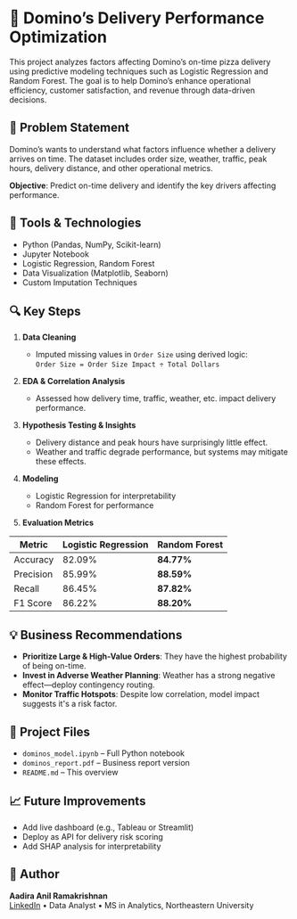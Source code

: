 # 🍕 Domino’s Delivery Performance Optimization

This project analyzes factors affecting Domino’s on-time pizza delivery using predictive modeling techniques such as Logistic Regression and Random Forest. The goal is to help Domino’s enhance operational efficiency, customer satisfaction, and revenue through data-driven decisions.

## 📌 Problem Statement

Domino’s wants to understand what factors influence whether a delivery arrives on time. The dataset includes order size, weather, traffic, peak hours, delivery distance, and other operational metrics. 

**Objective**: Predict on-time delivery and identify the key drivers affecting performance.

## 🧠 Tools & Technologies

- Python (Pandas, NumPy, Scikit-learn)
- Jupyter Notebook
- Logistic Regression, Random Forest
- Data Visualization (Matplotlib, Seaborn)
- Custom Imputation Techniques

## 🔍 Key Steps

1. **Data Cleaning**  
   - Imputed missing values in `Order Size` using derived logic:  
     `Order Size = Order Size Impact ÷ Total Dollars`
  
2. **EDA & Correlation Analysis**  
   - Assessed how delivery time, traffic, weather, etc. impact delivery performance.

3. **Hypothesis Testing & Insights**  
   - Delivery distance and peak hours have surprisingly little effect.
   - Weather and traffic degrade performance, but systems may mitigate these effects.

4. **Modeling**  
   - Logistic Regression for interpretability  
   - Random Forest for performance

5. **Evaluation Metrics**

| Metric       | Logistic Regression | Random Forest |
|--------------|---------------------|----------------|
| Accuracy     | 82.09%              | **84.77%**     |
| Precision    | 85.99%              | **88.59%**     |
| Recall       | 86.45%              | **87.82%**     |
| F1 Score     | 86.22%              | **88.20%**     |

## 💡 Business Recommendations

- **Prioritize Large & High-Value Orders**: They have the highest probability of being on-time.
- **Invest in Adverse Weather Planning**: Weather has a strong negative effect—deploy contingency routing.
- **Monitor Traffic Hotspots**: Despite low correlation, model impact suggests it's a risk factor.

## 📁 Project Files

- `dominos_model.ipynb` – Full Python notebook
- `dominos_report.pdf` – Business report version
- `README.md` – This overview

## 📈 Future Improvements

- Add live dashboard (e.g., Tableau or Streamlit)
- Deploy as API for delivery risk scoring
- Add SHAP analysis for interpretability

## 👤 Author

**Aadira Anil Ramakrishnan**  
[LinkedIn](https://www.linkedin.com/in/aadiramakrishnan/) • Data Analyst • MS in Analytics, Northeastern University

